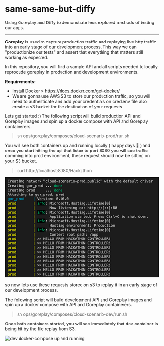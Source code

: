 # same-same-but-diffy
Using Goreplay and Diffy to demonstrate less explored methods of testing our apps.

---

**Goreplay** is used to capture production traffic and replaying live http traffic into an early stage of our development process. This way we can "productionize our tests" and assert that everything that matters still working as expected.

In this repository, you will find a sample API and all scripts needed to locally reprocude goreplay in production and development environments. 

**Requirements:**
 - Install Docker > https://docs.docker.com/get-docker/
 - We are gonna use AWS S3 to store our production traffic, so you will need to authenticate and add your credentials on cred.env file also create a s3 bucket for the destination of your requests.

Lets get started :) 
The following script will build production API and Goreplay images and spin up a docker compose with API and Goreplay containerers.

> sh ops/goreplay/composes/cloud-scenario-prod/run.sh

You will see both containers up and running locally ( happy days 🥳 ) and once you start hitting the api that listen to port 8080 you will see traffic comming into prod environment, these request should now be sitting on your S3 bucket. 

> curl http://localhost:8080/Hackathon

![prod docker-compose up and running](https://github.com/ingridsandev/same-same-but-diffy/blob/main/doc-images/containers-up-and-running-prod.png)

so now, lets use these requests stored on s3 to replay it in an early stage of our development process. 

The following script will build development API and Goreplay images and spin up a docker compose with API and Goreplay containerers.

> sh ops/goreplay/composes/cloud-scenario-dev/run.sh

Once both containers started, you will see immediately that dev container is being hit by the file replay from S3.

![dev docker-compose up and running](../same-same-but-diffy/doc-images/containers-up-and-running-dev.png)